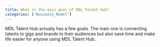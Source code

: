 ```yaml
---
title: What is the main goal of MDL Talent Hub?
categories: ["Business_Model"]
---
```

MDL Talent Hub actually has a few goals. The main one is connecting talents to gigs and brands to their audiences but also save time and make life easier for anyone using MDL Talent Hub..

